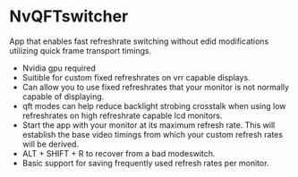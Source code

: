 # NvQFTswitcher
App that enables fast refreshrate switching without edid modifications utilizing quick frame transport timings.

* Nvidia gpu required
* Suitible for custom fixed refreshrates on vrr capable displays.
* Can allow you to use fixed refreshrates that your monitor is not normally capable of displaying.
* qft modes can help reduce backlight strobing crosstalk when using low refreshrates on high refreshrate capable lcd monitors.
* Start the app with your monitor at its maximum refresh rate. This will establish the base video timings from which your custom refresh rates will be derived.
* ALT + SHIFT + R to recover from a bad modeswitch.
* Basic support for saving frequently used refresh rates per monitor.
